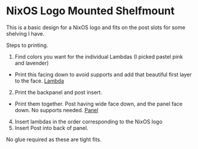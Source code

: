 # NixOS Logo Mounted Shelfmount

This is a basic design for a NixOS logo and fits on the post slots for some shelving I have.

<picture>
  <source
    srcset-"images/finished.jpg" />
</picture>

Steps to printing.

1. Find colors you want for the individual Lambdas (I picked pastel pink and lavender)
  - Print this facing down to avoid supports and add that beautiful first layer to the face.
[Lambda](images/lambda.png)
2. Print the backpanel and post insert.
  - Print them together. Post having wide face down, and the panel face down. No supports needed.
[Panel](images/backpanel.png)
4. Insert lambdas in the order corresponding to the NixOS logo
5. Insert Post into back of panel.

No glue required as these are tight fits.

